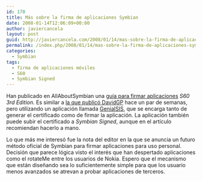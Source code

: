 ```yaml
---
id: 170
title: Más sobre la firma de aplicaciones Symbian
date: 2008-01-14T12:06:09+00:00
author: javiercancela
layout: post
guid: http://javiercancela.com/2008/01/14/mas-sobre-la-firma-de-aplicaciones-symbian/
permalink: /index.php/2008/01/14/mas-sobre-la-firma-de-aplicaciones-symbian/
categories:
  - Symbian
tags:
  - firma de aplicaciones móviles
  - S60
  - Symbian Signed
---
```

Han publicado en AllAboutSymbian una [guía para firmar aplicaciones](http://www.allaboutsymbian.com/features/item/Signing_an_S60_application_with_GenialSiS.php "Sign an S60 application with GenialSiS") _S60 3rd Edition_. Es similar a [la que publicó DavidGP](http://www.davidgp.com/2008/01/03/firmando-una-aplicacion-symbian-o-como-instalar-rotateme/ "Firmando una aplicación Symbian (OpenSigned) o como instalar rotateMe") hace un par de semanas, pero utilizando un aplicación llamada [GenialSIS](http://www.socci.eu/HOME.html "GenialSIS"), que se encarga tanto de generar el certificado como de firmar la aplicación. La aplicación también puede subir el certificado a _Symbian Signed_, aunque en el artículo recomiendan hacerlo a mano.

Lo que más me interesó fue la nota del editor en la que se anuncia un futuro método oficial de Symbian para firmar aplicaciones para uso personal. Decisión que parece lógica visto el interés que han despertado aplicaciones como el rotateMe entre los usuarios de Nokia. Espero que el mecanismo que están diseñando sea lo suficientemente simple para que los usuario menos avanzados se atrevan a probar aplicaciones de terceros.